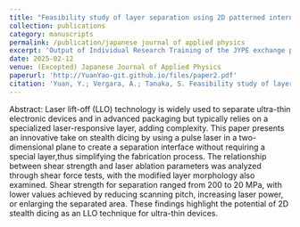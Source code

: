 ```yaml
---
title: "Feasibility study of layer separation using 2D patterned internal laser damage in silicon"
collection: publications
category: manuscripts
permalink: /publication/japanese journal of applied physics
excerpt: 'Output of Individual Research Training of the JYPE exchange program at Tohoku University.(2023.10-2024.8)<br> And this is an extended paper manuscript for the presentation on MNC(2024).'
date: 2025-02-12
venue: (Excepted) Japanese Journal of Applied Physics
paperurl: 'http://YuanYao-git.github.io/files/paper2.pdf'
citation: 'Yuan, Y.; Vergara, A.; Tanaka, S. Feasibility study of layer separation using 2D patterned internal laser damage in silicon. Japanese Journal of Applied Physics'
---
```


Abstract: Laser lift-off (LLO) technology is widely used to separate ultra-thin electronic devices and in advanced packaging but typically relies on a specialized laser-responsive layer, adding complexity. This paper presents an innovative take on stealth dicing by using a pulse laser in a two-dimensional plane to create a separation interface without requiring a special layer,thus simplifying the fabrication process. The relationship between shear strength and laser ablation parameters was analyzed through shear force tests, with the modified layer morphology also examined. Shear strength for separation ranged from 200 to 20 MPa, with lower values achieved by reducing scanning pitch, increasing laser power, or enlarging the separated area. These findings highlight the potential of 2D stealth dicing as an LLO technique for ultra-thin devices.
